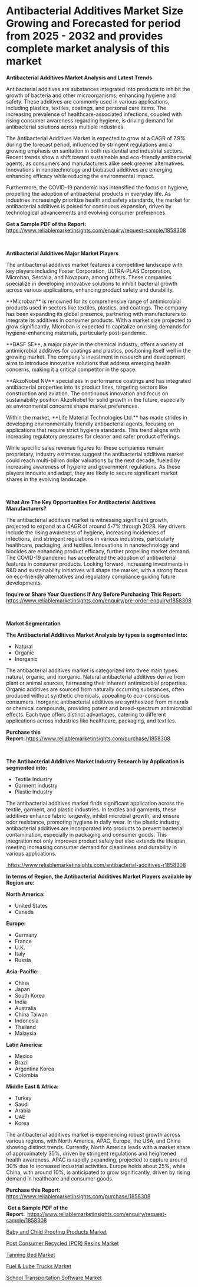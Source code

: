 <p><h1>Antibacterial Additives Market Size Growing and Forecasted for period from 2025 - 2032 and provides complete market analysis of this market</h1></p><p><strong>Antibacterial Additives Market Analysis and Latest Trends</strong></p>
<p><p>Antibacterial additives are substances integrated into products to inhibit the growth of bacteria and other microorganisms, enhancing hygiene and safety. These additives are commonly used in various applications, including plastics, textiles, coatings, and personal care items. The increasing prevalence of healthcare-associated infections, coupled with rising consumer awareness regarding hygiene, is driving demand for antibacterial solutions across multiple industries.</p><p>The Antibacterial Additives Market is expected to grow at a CAGR of 7.9% during the forecast period, influenced by stringent regulations and a growing emphasis on sanitation in both residential and industrial sectors. Recent trends show a shift toward sustainable and eco-friendly antibacterial agents, as consumers and manufacturers alike seek greener alternatives. Innovations in nanotechnology and biobased additives are emerging, enhancing efficacy while reducing the environmental impact.</p><p>Furthermore, the COVID-19 pandemic has intensified the focus on hygiene, propelling the adoption of antibacterial products in everyday life. As industries increasingly prioritize health and safety standards, the market for antibacterial additives is poised for continuous expansion, driven by technological advancements and evolving consumer preferences.</p></p>
<p><strong>Get a Sample PDF of the Report:&nbsp;</strong> <a href="https://www.reliablemarketinsights.com/enquiry/request-sample/1858308?utm_campaign=2012&utm_medium=2&utm_source=Github&utm_content=ia&utm_term=31012025&utm_id=antibacterial-additives">https://www.reliablemarketinsights.com/enquiry/request-sample/1858308</a></p>
<p>&nbsp;</p>
<p><strong>Antibacterial Additives Major Market Players</strong></p>
<p><p>The antibacterial additives market features a competitive landscape with key players including Foster Corporation, ULTRA-PLAS Corporation, Microban, Sercalia, and Novapura, among others. These companies specialize in developing innovative solutions to inhibit bacterial growth across various applications, enhancing product safety and durability.</p><p>**Microban** is renowned for its comprehensive range of antimicrobial products used in sectors like textiles, plastics, and coatings. The company has been expanding its global presence, partnering with manufacturers to integrate its additives in consumer products. With a market size projected to grow significantly, Microban is expected to capitalize on rising demands for hygiene-enhancing materials, particularly post-pandemic.</p><p>**BASF SE**, a major player in the chemical industry, offers a variety of antimicrobial additives for coatings and plastics, positioning itself well in the growing market. The company's investment in research and development aims to introduce innovative solutions that address emerging health concerns, making it a critical competitor in the space. </p><p>**AkzoNobel NV** specializes in performance coatings and has integrated antibacterial properties into its product lines, targeting sectors like construction and aviation. The continuous innovation and focus on sustainability position AkzoNobel for solid growth in the future, especially as environmental concerns shape market preferences.</p><p>Within the market, **Life Material Technologies Ltd.** has made strides in developing environmentally friendly antibacterial agents, focusing on applications that require strict hygiene standards. This trend aligns with increasing regulatory pressures for cleaner and safer product offerings.</p><p>While specific sales revenue figures for these companies remain proprietary, industry estimates suggest the antibacterial additives market could reach multi-billion dollar valuations by the next decade, fueled by increasing awareness of hygiene and government regulations. As these players innovate and adapt, they are likely to secure significant market shares in the evolving landscape.</p></p>
<p>&nbsp;</p>
<p><strong>What Are The Key Opportunities For Antibacterial Additives Manufacturers?</strong></p>
<p><p>The antibacterial additives market is witnessing significant growth, projected to expand at a CAGR of around 5-7% through 2028. Key drivers include the rising awareness of hygiene, increasing incidences of infections, and stringent regulations in various industries, particularly healthcare, packaging, and textiles. Innovations in nanotechnology and biocides are enhancing product efficacy, further propelling market demand. The COVID-19 pandemic has accelerated the adoption of antibacterial features in consumer products. Looking forward, increasing investments in R&D and sustainability initiatives will shape the market, with a strong focus on eco-friendly alternatives and regulatory compliance guiding future developments.</p></p>
<p><strong>Inquire or Share Your Questions If Any Before Purchasing This Report:</strong> <a href="https://www.reliablemarketinsights.com/enquiry/pre-order-enquiry/1858308?utm_campaign=2012&utm_medium=2&utm_source=Github&utm_content=ia&utm_term=31012025&utm_id=antibacterial-additives">https://www.reliablemarketinsights.com/enquiry/pre-order-enquiry/1858308</a></p>
<p>&nbsp;</p>
<p><strong>Market Segmentation</strong></p>
<p><strong>The Antibacterial Additives Market Analysis by types is segmented into:</strong></p>
<p><ul><li>Natural</li><li>Organic</li><li>Inorganic</li></ul></p>
<p><p>The antibacterial additives market is categorized into three main types: natural, organic, and inorganic. Natural antibacterial additives derive from plant or animal sources, harnessing their inherent antimicrobial properties. Organic additives are sourced from naturally occurring substances, often produced without synthetic chemicals, appealing to eco-conscious consumers. Inorganic antibacterial additives are synthesized from minerals or chemical compounds, providing potent and broad-spectrum antimicrobial effects. Each type offers distinct advantages, catering to different applications across industries like healthcare, packaging, and textiles.</p></p>
<p><strong>Purchase this Report:&nbsp;</strong><a href="https://www.reliablemarketinsights.com/purchase/1858308?utm_campaign=2012&utm_medium=2&utm_source=Github&utm_content=ia&utm_term=31012025&utm_id=antibacterial-additives">https://www.reliablemarketinsights.com/purchase/1858308</a></p>
<p>&nbsp;</p>
<p><strong>The Antibacterial Additives Market Industry Research by Application is segmented into:</strong></p>
<p><ul><li>Textile Industry</li><li>Garment Industry</li><li>Plastic Industry</li></ul></p>
<p><p>The antibacterial additives market finds significant application across the textile, garment, and plastic industries. In textiles and garments, these additives enhance fabric longevity, inhibit microbial growth, and ensure odor resistance, promoting hygiene in daily wear. In the plastic industry, antibacterial additives are incorporated into products to prevent bacterial contamination, especially in packaging and consumer goods. This integration not only improves product safety but also extends the lifespan, meeting increasing consumer demand for cleanliness and durability in various applications.</p></p>
<p><a href="https://www.reliablemarketinsights.com/antibacterial-additives-r1858308?utm_campaign=2012&utm_medium=2&utm_source=Github&utm_content=ia&utm_term=31012025&utm_id=antibacterial-additives">&nbsp;https://www.reliablemarketinsights.com/antibacterial-additives-r1858308</a></p>
<p><strong>In terms of Region, the Antibacterial Additives Market Players available by Region are:</strong></p>
<p>
    <p> <strong> North America: </strong>
        <ul>
            <li>United States</li>
            <li>Canada</li>
        </ul>
        </p> 
    <p> <strong> Europe: </strong>
        <ul>
            <li>Germany</li>
            <li>France</li>
            <li>U.K.</li>
            <li>Italy</li>
            <li>Russia</li>
        </ul>
        </p> 
    <p> <strong> Asia-Pacific: </strong>
        <ul>
            <li>China</li>
            <li>Japan</li>
            <li>South Korea</li>
            <li>India</li>
            <li>Australia</li>
            <li>China Taiwan</li>
            <li>Indonesia</li>
            <li>Thailand</li>
            <li>Malaysia</li>
        </ul>
        </p> 
    <p> <strong> Latin America: </strong>
        <ul>
            <li>Mexico</li>
            <li>Brazil</li>
            <li>Argentina Korea</li>
            <li>Colombia</li>
        </ul>
        </p> 
    <p> <strong> Middle East & Africa: </strong>
        <ul>
            <li>Turkey</li>
            <li>Saudi</li>
            <li>Arabia</li>
            <li>UAE</li>
            <li>Korea</li>
        </ul>
    </p>
    </p>
<p><p>The antibacterial additives market is experiencing robust growth across various regions, with North America, APAC, Europe, the USA, and China showing distinct trends. Currently, North America leads with a market share of approximately 35%, driven by stringent regulations and heightened health awareness. APAC is rapidly expanding, projected to capture around 30% due to increased industrial activities. Europe holds about 25%, while China, with around 10%, is anticipated to grow significantly, driven by rising demand in healthcare and consumer goods.</p></p>
<p><strong>Purchase this Report: </strong><a href="https://www.reliablemarketinsights.com/purchase/1858308?utm_campaign=2012&utm_medium=2&utm_source=Github&utm_content=ia&utm_term=31012025&utm_id=antibacterial-additives">https://www.reliablemarketinsights.com/purchase/1858308</a></p>
<p>&nbsp;<strong>Get a Sample PDF of the Report:&nbsp;&nbsp;</strong><a href="https://www.reliablemarketinsights.com/enquiry/request-sample/1858308?utm_campaign=2012&utm_medium=2&utm_source=Github&utm_content=ia&utm_term=31012025&utm_id=antibacterial-additives">https://www.reliablemarketinsights.com/enquiry/request-sample/1858308</a></p>
<p><strong></strong></p>
<p><p><a href="https://www.linkedin.com/pulse/baby-child-proofing-products-market-overview-services-77-qwdue?utm_campaign=2012&utm_medium=2&utm_source=Github&utm_content=ia&utm_term=31012025&utm_id=antibacterial-additives">Baby and Child Proofing Products Market</a></p><p><a href="https://www.linkedin.com/pulse/future-trends-post-consumer-recycled-pcr-resins-market-2025-2032-msx4e?utm_campaign=2012&utm_medium=2&utm_source=Github&utm_content=ia&utm_term=31012025&utm_id=antibacterial-additives">Post Consumer Recycled (PCR) Resins Market</a></p><p><a href="https://www.linkedin.com/pulse/size-globaltanning-bed-market-compounded-annual-growth-rate-nkvwc?utm_campaign=2012&utm_medium=2&utm_source=Github&utm_content=ia&utm_term=31012025&utm_id=antibacterial-additives">Tanning Bed Market</a></p><p><a href="https://www.linkedin.com/pulse/growing-demand-fuel-lube-trucks-market-forecasting-106-sadme?utm_campaign=2012&utm_medium=2&utm_source=Github&utm_content=ia&utm_term=31012025&utm_id=antibacterial-additives">Fuel & Lube Trucks Market</a></p><p><a href="https://www.linkedin.com/pulse/in-depth-school-transportation-software-market-analysis-trends-emo0c?utm_campaign=2012&utm_medium=2&utm_source=Github&utm_content=ia&utm_term=31012025&utm_id=antibacterial-additives">School Transportation Software Market</a></p></p>